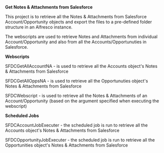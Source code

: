 <b>Get Notes & Attachments from Salesforce</b>

This project is to retrieve all the Notes & Attachments from Salesforce Account/Opportunity objects and export the files to a pre-defined folder structure in an Alfresco instance.

The webscripts are used to retrieve Notes and Attachments from individual Account/Opportunity and also from all the Accounts/Opportunuties in Salesforce. 

<b>Webscripts</b>

SFDCGetAllAccountNA - is used to retrieve all the Accounts object's Notes & Attachments from Salesforce

SFDCGetAllOppsNA - is used to retrieve all the Opportunuties object's Notes & Attachments from Salesforce

SFDCWebscript - is used to retrieve all the Notes & Attachments of an Account/Opportunity (based on the argument specified when executing the webscript)

<b>Scheduled Jobs</b>

SFDCAccountJobExecuter - the scheduled job is run to retrieve all the Accounts object's Notes & Attachments from Salesforce

SFDCOpportunityJobExecuter - the scheduled job is run to retrieve all the Opportunities object's Notes & Attachments from Salesforce

